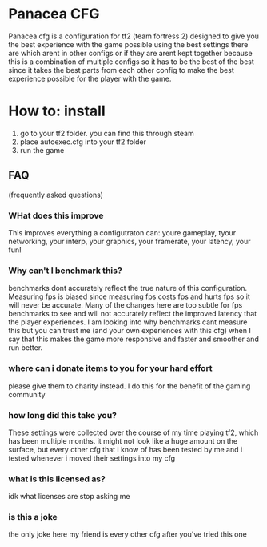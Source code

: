 # Panacea CFG

Panacea cfg is a configuration for tf2 (team fortress 2) designed to give you the best experience with the game possible using the best settings there are which arent in other configs or if they are arent kept together because this is a combination of multiple configs so it has to be the best of the best since it takes the best parts from each other config to make the best experience possible for the player with the game.

# How to: install

1. go to your tf2 folder. you can find this through steam
2. place autoexec.cfg into your tf2 folder
3. run the game

## FAQ

(frequently asked questions)

### WHat does this improve

This improves everything a configutraton can: youre gameplay, tyour networking, your interp, your graphics, your framerate, your latency, your fun!

### Why can't I benchmark this?

benchmarks dont accurately reflect the true nature of this configuration. Measuring fps is biased since measuring fps costs fps and hurts fps so it will never be accurate. Many of the changes here are too subtle for fps benchmarks to see and will not accurately reflect the improved latency that the player experiences. I am looking into why benchmarks cant measure this but you can trust me (and your own experiences with this cfg) when I say that this makes the game more responsive and faster and smoother and run better.

### where can i donate items to you for your hard effort

please give them to charity instead. I do this for the benefit of the gaming community

### how long did this take you?

These settings were collected over the course of my time playing tf2, which has been multiple months. it might not look like a huge amount on the surface, but every other cfg that i know of has been tested by me and i tested whenever i moved their settings into my cfg

### what is this licensed as?

idk what licenses are stop asking me

### is this a joke

the only joke here my friend is every other cfg after you've tried this one
